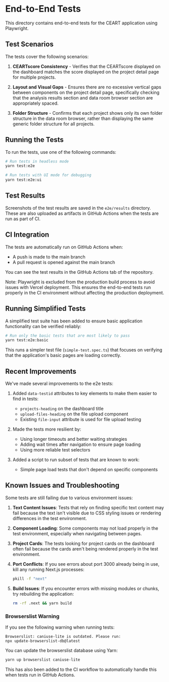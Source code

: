 # End-to-End Tests

This directory contains end-to-end tests for the CEART application using Playwright.

## Test Scenarios

The tests cover the following scenarios:

1. **CEARTscore Consistency** - Verifies that the CEARTscore displayed on the dashboard matches the score displayed on the project detail page for multiple projects.

2. **Layout and Visual Gaps** - Ensures there are no excessive vertical gaps between components on the project detail page, specifically checking that the analysis results section and data room browser section are appropriately spaced.

3. **Folder Structure** - Confirms that each project shows only its own folder structure in the data room browser, rather than displaying the same generic folder structure for all projects.

## Running the Tests

To run the tests, use one of the following commands:

```bash
# Run tests in headless mode
yarn test:e2e

# Run tests with UI mode for debugging
yarn test:e2e:ui
```

## Test Results

Screenshots of the test results are saved in the `e2e/results` directory. These are also uploaded as artifacts in GitHub Actions when the tests are run as part of CI.

## CI Integration

The tests are automatically run on GitHub Actions when:

- A push is made to the main branch
- A pull request is opened against the main branch

You can see the test results in the GitHub Actions tab of the repository.

Note: Playwright is excluded from the production build process to avoid issues with Vercel deployment. This ensures the end-to-end tests run properly in the CI environment without affecting the production deployment.

## Running Simplified Tests

A simplified test suite has been added to ensure basic application functionality can be verified reliably:

```bash
# Run only the basic tests that are most likely to pass
yarn test:e2e:basic
```

This runs a simpler test file (`simple-test.spec.ts`) that focuses on verifying that the application's basic pages are loading correctly.

## Recent Improvements

We've made several improvements to the e2e tests:

1. Added `data-testid` attributes to key elements to make them easier to find in tests:

   - `projects-heading` on the dashboard title
   - `upload-files-heading` on the file upload component
   - Existing `file-input` attribute is used for file upload testing

2. Made the tests more resilient by:

   - Using longer timeouts and better waiting strategies
   - Adding wait times after navigation to ensure page loading
   - Using more reliable test selectors

3. Added a script to run subset of tests that are known to work:
   - Simple page load tests that don't depend on specific components

## Known Issues and Troubleshooting

Some tests are still failing due to various environment issues:

1. **Text Content Issues**: Tests that rely on finding specific text content may fail because the text isn't visible due to CSS styling issues or rendering differences in the test environment.

2. **Component Loading**: Some components may not load properly in the test environment, especially when navigating between pages.

3. **Project Cards**: The tests looking for project cards on the dashboard often fail because the cards aren't being rendered properly in the test environment.

4. **Port Conflicts**: If you see errors about port 3000 already being in use, kill any running Next.js processes:

   ```bash
   pkill -f "next"
   ```

5. **Build Issues**: If you encounter errors with missing modules or chunks, try rebuilding the application:
   ```bash
   rm -rf .next && yarn build
   ```

### Browserslist Warning

If you see the following warning when running tests:

```
Browserslist: caniuse-lite is outdated. Please run:
npx update-browserslist-db@latest
```

You can update the browserslist database using Yarn:

```bash
yarn up browserslist caniuse-lite
```

This has also been added to the CI workflow to automatically handle this when tests run in GitHub Actions.

